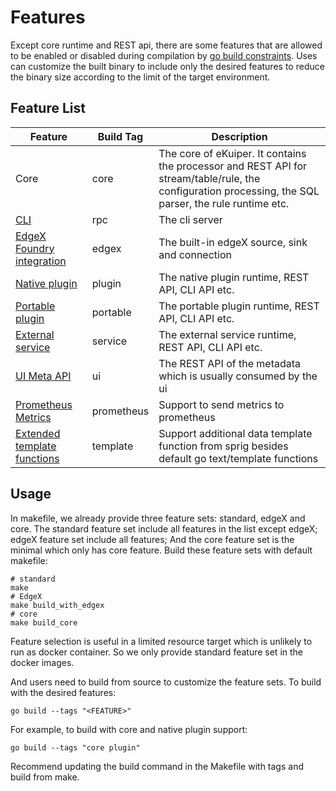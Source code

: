 # Features

Except core runtime and REST api, there are some features that are allowed to be enabled or disabled during compilation by [go build constraints](https://pkg.go.dev/go/build#hdr-Build_Constraints). Uses can customize the built binary to include only the desired features to reduce the binary size according to the limit of the target environment. 

## Feature List

| Feature                                                                                 | Build Tag  | Description                                                                                                                                            |
|-----------------------------------------------------------------------------------------|------------|--------------------------------------------------------------------------------------------------------------------------------------------------------|
| Core                                                                                    | core       | The core of eKuiper. It contains the processor and REST API for stream/table/rule, the configuration processing, the SQL parser, the rule runtime etc. |
| [CLI](./operation/cli/overview.md)                                                      | rpc        | The cli server                                                                                                                                         |
| [EdgeX Foundry integration](./edgex/edgex_rule_engine_tutorial.md)                      | edgex      | The built-in edgeX source, sink and connection                                                                                                         |
| [Native plugin](./extension/native/overview.md)                                         | plugin     | The native plugin runtime, REST API, CLI API etc.                                                                                                      |
| [Portable plugin](./extension/portable/overview.md)                                     | portable   | The portable plugin runtime, REST API, CLI API etc.                                                                                                    |
| [External service](./extension/external/external_func.md)                               | service    | The external service runtime, REST API, CLI API etc.                                                                                                   |
| [UI Meta API](./operation/manager-ui/overview.md)                                       | ui         | The REST API of the metadata which is usually consumed by the ui                                                                                       |
| [Prometheus Metrics](./operation/config/configuration_file.md#prometheus-configuration) | prometheus | Support to send metrics to prometheus                                                                                                                  |
| [Extended template functions](./rules/overview.md#functions-supported-in-template)      | template   | Support additional data template function from sprig besides default go text/template functions                                                        |

## Usage

In makefile, we already provide three feature sets: standard, edgeX and core. The standard feature set include all features in the list except edgeX; edgeX feature set include all features; And the core feature set is the minimal which only has core feature. Build these feature sets with default makefile:

```shell
# standard
make
# EdgeX
make build_with_edgex
# core
make build_core
```

Feature selection is useful in a limited resource target which is unlikely to run as docker container. So we only provide standard feature set in the docker images. 

And users need to build from source to customize the feature sets. To build with the desired features:

```shell
go build --tags "<FEATURE>"
```

For example, to build with core and native plugin support:

```shell
go build --tags "core plugin"
```

Recommend updating the build command in the Makefile with tags and build from make.